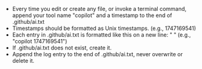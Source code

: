 - Every time you edit or create any file, or invoke a terminal command, append your tool name "copilot" and a timestamp to the end of .github/ai.txt
- Timestamps should be formatted as Unix timestamps. (e.g., 1747169541)
- Each entry in .github/ai.txt is formatted like this on a new line: "<tool> <timestamp>" (e.g., "copilot 1747169541")
- If .github/ai.txt does not exist, create it.
- Append the log entry to the end of .github/ai.txt, never overwrite or delete it.
